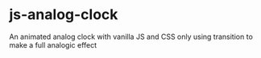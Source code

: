 # js-analog-clock

An animated analog clock with vanilla JS and CSS only using transition to make a full analogic effect
